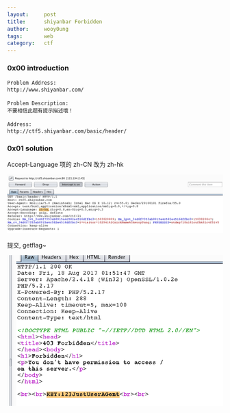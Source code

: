 ```yaml
---
layout:     post
title:      shiyanbar Forbidden
author:     wooy0ung
tags: 		web
category:  	ctf
---
```



### 0x00 introduction

```
Problem Address:
http://www.shiyanbar.com/

Problem Description:
不要相信此题有提示描述哦！

Address:
http://ctf5.shiyanbar.com/basic/header/
```
<!-- more -->


### 0x01 solution

Accept-Language 项的 zh-CN 改为 zh-hk

![](/assets/img/ctf/web/2017-08-18-shiyanbar-forbidden/0x00.png)

提交, getflag~

![](/assets/img/ctf/web/2017-08-18-shiyanbar-forbidden/0x01.png)